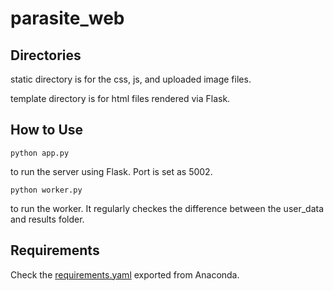 # parasite_web

<h2>Directories</h2>

<p>static directory is for the css, js, and uploaded image files.</p>
<p>template directory is for html files rendered via Flask.</p>


<h2>How to Use</h2>

```python app.py```
 <p>to run the server using Flask. Port is set as 5002.</p>

```python worker.py``` 
<p>to run the worker. It regularly checkes the difference between the user_data and results folder.</p>

<h2>Requirements</h2>

Check the [requirements.yaml](requirements.yaml) exported from Anaconda.

